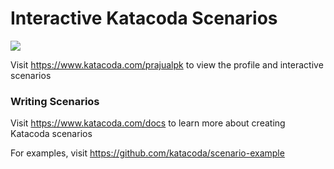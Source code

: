 # Interactive Katacoda Scenarios

[![](http://shields.katacoda.com/katacoda/prajualpk/count.svg)](https://www.katacoda.com/prajualpk "Get your profile on Katacoda.com")

Visit https://www.katacoda.com/prajualpk to view the profile and interactive scenarios

### Writing Scenarios
Visit https://www.katacoda.com/docs to learn more about creating Katacoda scenarios

For examples, visit https://github.com/katacoda/scenario-example

